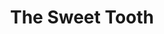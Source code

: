 ---
title: "The Sweet Tooth"
slug: "sweet-tooth"
description: "Als eindopdracht bij de 2e schijf,
              moest er een campagne worden
              gecreëerd voor een pretpark,
              foodtruck of ruimtereis. Hierbij
              konden de studenten hun creaviteit
              de vrije loop laten gaan en de
              resultaten waren soms subliem!<br>
              Anthony, heeft gekozen voor een campagne te maken voor een foodtruck en dit was het resultaat."
type: "intern"
members:
    - name: "Anthony Nys"
      direction: "Cross-Media Ontwerp"
      subdirection: "Graphic Design"
      disk: "2e Schijf"
thumbnail:
    url: "sweet-tooth/thumb.png"
    alt: ""
    height: 1
    width: 1
    text-color: "f05384"
    background-color: "f05384"
media:
    - url: "sweet-tooth/1.jpg"
      type: "image"
    - url: "sweet-tooth/2.jpg"
      type: "image"
      text: "Bij het starten van een campagne, begin je met het ontwikkelen van een logo. Hier gaan vele voorstudies aan
            vooraf. Als de klant tevreden is met een van de voorstellen, dan begint de uitwerking, zoals hierboven."
    - url: "sweet-tooth/3.jpg"
      type: "image"
      text: "Bij de opdracht was het de bedoeling een mascotte voor de campagne te onwtikkelen, deze reflecteert waarvoor
            de onderneming of de campagne staat."
created: 20/01/2017
order: 8
---